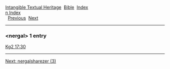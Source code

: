 [Intangible Textual Heritage](../../index)  [Bible](../index) 
[Index](index)   
[n Index](_n_)  
  [Previous](c07806)  [Next](c07808) 

------------------------------------------------------------------------

### &lt;nergal&gt; 1 entry

[Kg2 17:30](../kjv/kg2017.htm#030)  

------------------------------------------------------------------------

[Next: nergalsharezer (3)](c07808)
